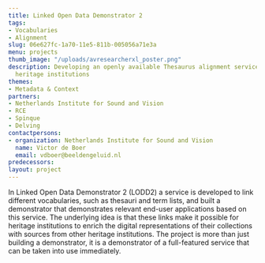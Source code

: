 ```yaml
---
title: Linked Open Data Demonstrator 2
tags:
- Vocabularies
- Alignment
slug: 06e627fc-1a70-11e5-811b-005056a71e3a
menu: projects
thumb_image: "/uploads/avresearcherxl_poster.png"
description: Developing an openly available Thesaurus alignment service for Dutch
  heritage institutions
themes:
- Metadata & Context
partners:
- Netherlands Institute for Sound and Vision
- RCE
- Spinque
- Delving
contactpersons:
- organization: Netherlands Institute for Sound and Vision
  name: Victor de Boer
  email: vdboer@beeldengeluid.nl
predecessors: 
layout: project
---
```


In Linked Open Data Demonstrator 2 (LODD2) a service is developed to link different vocabularies, such as thesauri and term lists, and built a demonstrator that demonstrates relevant end-user applications based on this service. The underlying idea is that these links make it possible for heritage institutions to enrich the digital representations of their collections with sources from other heritage institutions. The project is more than just building a demonstrator, it is a demonstrator of a full-featured service that can be taken into use immediately.
